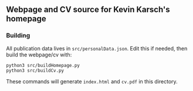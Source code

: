 ## Webpage and CV source for Kevin Karsch's homepage

### Building

All publication data lives in `src/personalData.json`. Edit this if needed, then build the webpage/cv with:

```
python3 src/buildHomepage.py
python3 src/buildCv.py
```

These commands will generate `index.html` and `cv.pdf` in this directory.

